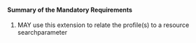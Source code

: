 #### Summary of the Mandatory Requirements

1. MAY use this extension to relate the profile(s) to a resource searchparameter
